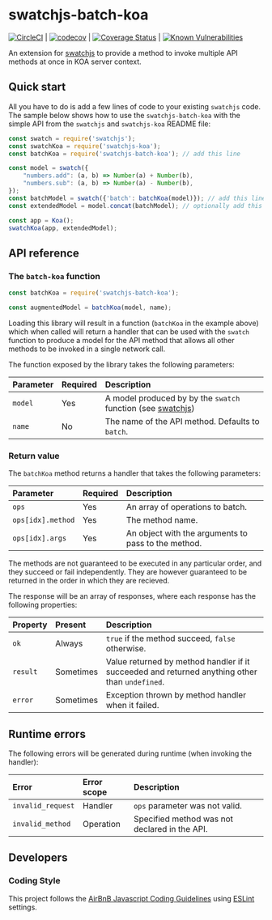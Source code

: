 # swatchjs-batch-koa

[![CircleCI](https://circleci.com/gh/builtforme/swatchjs-batch-koa.svg?style=svg)](https://circleci.com/gh/builtforme/swatchjs-batch-koa) |
[![codecov](https://codecov.io/gh/builtforme/swatchjs-batch-koa/branch/master/graph/badge.svg)](https://codecov.io/gh/builtforme/swatchjs-batch-koa) | [![Coverage Status](https://coveralls.io/repos/github/builtforme/swatchjs-batch-koa/badge.svg?branch=master)](https://coveralls.io/github/builtforme/swatchjs-batch-koa?branch=master) | [![Known Vulnerabilities](https://snyk.io/test/github/builtforme/swatchjs-batch-koa/badge.svg)](https://snyk.io/test/github/builtforme/swatchjs-batch-koa)


An extension for [swatchjs]() to provide a method to invoke multiple API methods
at once in KOA server context.

## Quick start

All you have to do is add a few lines of code to your existing `swatchjs` code.
The sample below shows how to use the `swatchjs-batch-koa` with the simple API
from the `swatchjs` and `swatchjs-koa` README file:

```javascript
const swatch = require('swatchjs');
const swatchKoa = require('swatchjs-koa');
const batchKoa = require('swatchjs-batch-koa'); // add this line

const model = swatch({
    "numbers.add": (a, b) => Number(a) + Number(b),
    "numbers.sub": (a, b) => Number(a) - Number(b),
});
const batchModel = swatch({'batch': batchKoa(model)}); // add this line
const extendedModel = model.concat(batchModel); // optionally add this line

const app = Koa();
swatchKoa(app, extendedModel);
```

## API reference

### The `batch-koa` function

```javascript
const batchKoa = require('swatchjs-batch-koa');

const augmentedModel = batchKoa(model, name);
```

Loading this library will result in a function  (`batchKoa` in the example above)
which when called will return a handler that can be used with the `swatch`
function to produce a model for the API method that allows all other methods to
be invoked in a single network call.

The function exposed by the library takes the following parameters:

| Parameter | Required  | Description
|:---       |:---       |:---
| `model`   | Yes       | A model produced by by the `swatch` function (see [swatchjs](https://www.npmjs.com/package/swatchjs#api-reference))
| `name`    | No        | The name of the API method. Defaults to `batch`.

### Return value

The `batchKoa` method returns a handler that takes the following parameters:

| Parameter         | Required  | Description
|:---               |:---       |:---
|`ops`              | Yes       | An array of operations to batch.
|`ops[idx].method`  | Yes       | The method name.
|`ops[idx].args`    | Yes       | An object with the arguments to pass to the method.

The methods are not guaranteed to be executed in any particular order, and they
succeed or fail independently. They are however guaranteed to be returned in the order in which they are recieved.

The response will be an array of responses, where each response has the
following properties:

| Property  | Present   | Description
|:---       |:---       |:---
|`ok`       | Always    | `true` if the method succeed, `false` otherwise.
|`result`   | Sometimes | Value returned by method handler if it succeeded and returned anything other than `undefined`.
|`error`    | Sometimes | Exception thrown by method handler when it failed.

## Runtime errors

The following errors will be generated during runtime (when invoking the handler):

| Error             | Error scope   | Description
|:---               |:---           |:---
|`invalid_request`  | Handler       | `ops` parameter was not valid.
|`invalid_method`   | Operation     | Specified method was not declared in the API.


## Developers

### Coding Style

This project follows the [AirBnB Javascript Coding Guidelines](https://github.com/airbnb/javascript) using [ESLint](http://eslint.org/) settings.
